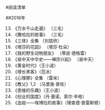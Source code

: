 #阅读清单

##2016年

13. 《万水千山走遍》 （三毛）
12. 《撒哈拉的故事》 （三毛）
11. 《三体》全集 （刘慈欣）
10. 《塔莎的花园》 （塔莎·杜朵）
9. 《我的野生动物朋友》 （蒂皮·德格雷）
8. 《易中天中华史——禅宗兴起》 （易中天）
7. 《黄金时代》（王小波）
6. 《增长黑客》（范冰）
5. 《心理罪》全集 （雷米）
4. 《教父》1,2 （马里奥·普佐）
3. 《思维的乐趣》（王小波）
2. 《创业的国度》（丹·塞诺、索尔·辛格）
1. 《血疫——埃博拉的故事》（理查德·普雷斯顿）
